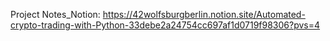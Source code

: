 Project Notes_Notion:
https://42wolfsburgberlin.notion.site/Automated-crypto-trading-with-Python-33debe2a24754cc697af1d0719f98306?pvs=4
